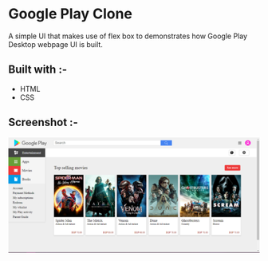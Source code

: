 # Google Play Clone

A simple UI that makes use of flex box to demonstrates how Google Play Desktop webpage UI is built.

## Built with :-

- HTML
- CSS

## Screenshot :-

![image](./assets/media/CAPTURE.PNG)